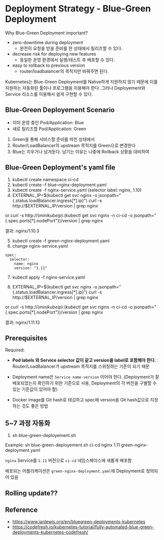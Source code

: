 # Deployment Strategy - Blue-Green Deployment

Why Blue-Green Deployment important?
- zero-downtime during deployment
  - 완전히 요청을 받을 준비를 한 상태에서 릴리즈할 수 있다.
- decrease risk for deploying new features
  - 동일한 운영 환경에서 실행/테스트 후 배포할 수 있다.
- easy to rollback to previous version
  - router/loadbalancer의 목적지만 바꿔주면 된다.

Kubernetes는 Blue-Green Deployment를 Native하게 지원하지 않기 때문에 이를 지원하는 자동화된 툴이나 프로그램을 이용해야 한다.
그러나 Deployement와 Service 리소스를 이용해서 쉽게 구현할 수 있다.

## Blue-Green Deployement Scenario

- 이미 운영 중인 Pod/Application: Blue
- 새로 릴리즈할 Pod/Application: Green

1. Green을 통해 서비스할 준비를 마친 상태에서
2. Router/LoadBalancer의 upstream 목적지를 Green으로 변경한다
3. Blue는 지우거나 남겨둔다. 남기는 이유는 나중에 Rollback 상황을 대비하여

## Blue-Green Deployment's yaml file

1. kubectl create namespace ci-cd
2. kubectl create -f blue-nginx-deployment.yaml
3. kubectl create -f nginx-service.yaml (selector label: nginx, 1.10)
4. EXTERNAL_IP=$(kubectl get svc nginx -o jsonpath="{.status.loadBalancer.ingress[*].ip}")
curl -s http://$EXTERNAL_IP/version | grep nginx

or curl -s http://$(minikube ip):$(kubectl get svc nginx -n ci-cd -o jsonpath="{.spec.ports[*].nodePort"})/version | grep nginx

결과: nginx/1.10.3

5. kubectl create -f green-nginx-deployment.yaml
6. change nginx-service.yaml 
```
spec:
  selector:
    name: nginx
    version: "1.11"
```

7. kubectl apply -f nginx-service.yaml

8. EXTERNAL_IP=$(kubectl get svc nginx -o jsonpath="{.status.loadBalancer.ingress[*].ip}")
curl -s http://$EXTERNAL_IP/version | grep nginx

or curl -s http://$(minikube ip):$(kubectl get svc nginx -n ci-cd -o jsonpath="{.spec.ports[*].nodePort"})/version | grep nginx

결과: nginx/1.11.13

## Prerequisites

Required:
- **Pod labels 와 Service selector 값이 같고 version을 label로 포함해야 한다.** : Router/LoadBalancer가 upstream 목적지를 스위칭하는 기준이 되기 때문
- Deployment name은 `Service name-version` 이어야 한다. (Deployment가 잘 배포되었는지 확인하기 위한 기준으로 사용, Deployment의 각 버전을 구별할 수 있는 기준값이 있어야 함)

- Docker image를 Git hash로 태깅하고 spec에 version을 Git hash값으로 지정하는 것도 좋은 방법

## 5~7 과정 자동화
1. sh blue-green-deployement.sh <namespace> <service-name> <new-version> <new-deployment-file-path>

Example:
sh blue-green-deployement.sh ci-cd nginx 1.11 green-nginx-deployment.yaml

`nginx` Service를 `1.11` 버전으로 `ci-cd` 네임스페이스에 새롭게 배포함

배포되는 어플리케이션은 `green-nginx-deployment.yaml`에 Deployment로 정의되어 있음



## Rolling update??


## Reference 
- https://www.ianlewis.org/en/bluegreen-deployments-kubernetes
- https://codefresh.io/kubernetes-tutorial/fully-automated-blue-green-deployments-kubernetes-codefresh/